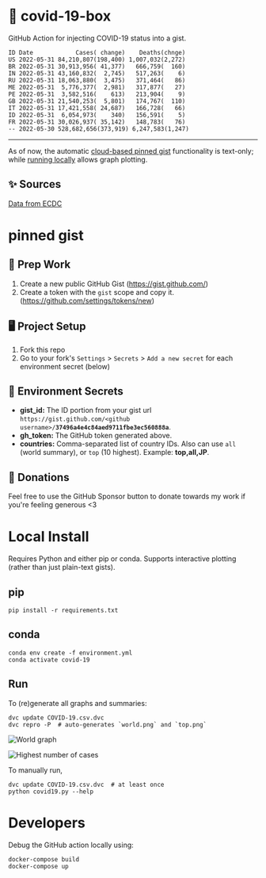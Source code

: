 # 🏥 covid-19-box

GitHub Action for injecting COVID-19 status into a gist.

```
ID Date            Cases( change)    Deaths(chnge)
US 2022-05-31 84,210,807(198,400) 1,007,032(2,272)
BR 2022-05-31 30,913,956( 41,377)   666,759(  160)
IN 2022-05-31 43,160,832(  2,745)   517,263(    6)
RU 2022-05-31 18,063,880(  3,475)   371,464(   86)
ME 2022-05-31  5,776,377(  2,981)   317,877(   27)
PE 2022-05-31  3,582,516(    613)   213,904(    9)
GB 2022-05-31 21,540,253(  5,801)   174,767(  110)
IT 2022-05-31 17,421,558( 24,687)   166,728(   66)
ID 2022-05-31  6,054,973(    340)   156,591(    5)
FR 2022-05-31 30,026,937( 35,142)   148,783(   76)
-- 2022-05-30 528,682,656(373,919) 6,247,583(1,247)
```

---

As of now, the automatic [cloud-based pinned gist](#pinned-gist) functionality is text-only;
while [running locally](#local-install) allows graph plotting.

## ✨ Sources

[Data from ECDC](https://www.ecdc.europa.eu/en/publications-data/download-todays-data-geographic-distribution-covid-19-cases-worldwide)

# pinned gist

## 🎒 Prep Work
1. Create a new public GitHub Gist (https://gist.github.com/)
1. Create a token with the `gist` scope and copy it. (https://github.com/settings/tokens/new)

## 🖥 Project Setup
1. Fork this repo
1. Go to your fork's `Settings` > `Secrets` > `Add a new secret` for each environment secret (below)

## 🤫 Environment Secrets
- **gist_id:** The ID portion from your gist url `https://gist.github.com/<github username>/`**`37496a4e4c84aed9711fbe3ec560888a`**.
- **gh_token:** The GitHub token generated above.
- **countries:** Comma-separated list of country IDs. Also can use `all` (world summary), or `top` (10 highest). Example: **top,all,JP**.

## 💸 Donations

Feel free to use the GitHub Sponsor button to donate towards my work if you're feeling generous <3

# Local Install

Requires Python and either pip or conda. Supports interactive plotting (rather than just plain-text gists).

## pip

```
pip install -r requirements.txt
```

## conda

```
conda env create -f environment.yml
conda activate covid-19
```

## Run

To (re)generate all graphs and summaries:

```
dvc update COVID-19.csv.dvc
dvc repro -P  # auto-generates `world.png` and `top.png`
```

![World graph](world.png)

![Highest number of cases](top.png)

To manually run,

```
dvc update COVID-19.csv.dvc  # at least once
python covid19.py --help
```

# Developers

Debug the GitHub action locally using:

```
docker-compose build
docker-compose up
```
